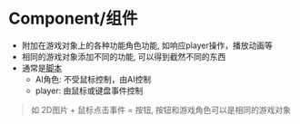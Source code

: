 # Component/组件

- 附加在游戏对象上的各种功能角色功能, 如响应player操作，播放动画等
- 相同的游戏对象添加不同的功能, 可以得到截然不同的东西
- 通常是[脚本](Unity_Script.md)
  - AI角色: 不受鼠标控制，由AI控制
  - player: 由鼠标或键盘事件控制

> 如 2D图片 + 鼠标点击事件 = 按钮, 按钮和游戏角色可以是相同的游戏对象
